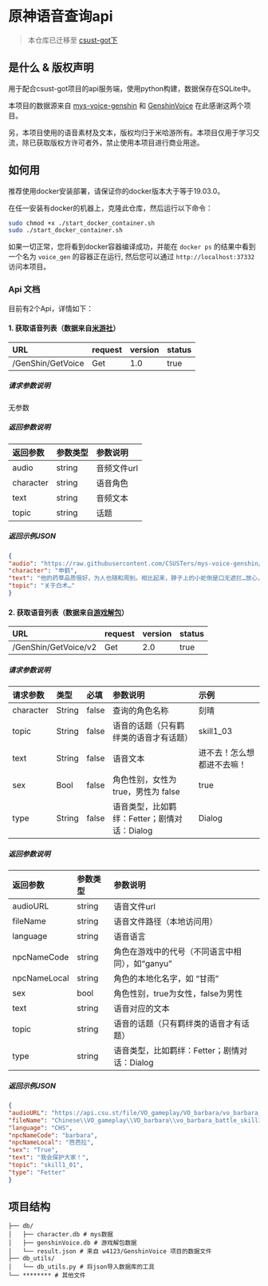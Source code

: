 # 原神语音查询api

> 本仓库已迁移至 [csust-got下](https://github.com/CSUSTers/csust-got/attachment/voiceGen)

## 是什么 & 版权声明
用于配合csust-got项目的api服务端，使用python构建，数据保存在SQLite中。

本项目的数据源来自 [mys-voice-genshin](https://github.com/CSUSTers/mys-voice-genshin) 和 [GenshinVoice](https://github.com/w4123/GenshinVoice) 在此感谢这两个项目。

另，本项目使用的语音素材及文本，版权均归于米哈游所有。本项目仅用于学习交流，除已获取版权方许可者外，禁止使用本项目进行商业用途。

## 如何用
推荐使用docker安装部署，请保证你的docker版本大于等于19.03.0。

在任一安装有docker的机器上，克隆此仓库，然后运行以下命令：
```bash
sudo chmod +x ./start_docker_container.sh
sudo ./start_docker_container.sh
```
如果一切正常，您将看到docker容器编译成功，并能在 `docker ps` 的结果中看到一个名为 `voice_gen` 的容器正在运行, 然后您可以通过 `http://localhost:37332` 访问本项目。

### Api 文档
目前有2个Api，详情如下：

#### 1. 获取语音列表（数据来自[米游社](https://github.com/CSUSTers/mys-voice-genshin)）
| URL | request | version | status |
| :--- | :--- | :--- | :--- |
| /GenShin/GetVoice | Get | 1.0 | true |

##### 请求参数说明

无参数

##### 返回参数说明

| 返回参数 | 参数类型 | 参数说明 |
| :--- | :--- | :--- |
| audio | string | 音频文件url |
| character | string | 语音角色 |
| text | string | 音频文本 |
| topic | string | 话题 |

##### 返回示例JSON

```json
{
"audio": "https://raw.githubusercontent.com/CSUSTers/mys-voice-genshin/main/res/audio/%E7%94%B3%E9%B9%A4/a988c557f092e60bc2f2262e1ae99538_8516534833961351507.ogg",
"character": "申鹤",
"text": "他的药草品质很好，为人也随和周到。相比起来，脖子上的小蛇倒是口无遮拦…放心，我没有动手。我还不至于和一条蛇置气。",
"topic": "关于白术…"
}
```

#### 2. 获取语音列表（数据来自[游戏解包](https://github.com/w4123/GenshinVoice)）
| URL | request | version | status |
| :--- | :--- | :--- | :--- |
| /GenShin/GetVoice/v2 | Get | 2.0 | true |

##### 请求参数说明

| 请求参数 | 类型 | 必填 | 参数说明 | 示例 |
| :--- | :--- | :--- | :--- | :--- |
| character | String | false | 查询的角色名称 |刻晴 |
| topic | String | false | 语音的话题（只有羁绊类的语音才有话题） |skill1_03   |
| text | String | false | 语音文本 |进不去！怎么想都进不去嘛！ |
| sex | Bool | false | 角色性别，女性为true，男性为 false |true |
| type | String | false | 语音类型，比如羁绊：Fetter；剧情对话：Dialog |Dialog |

##### 返回参数说明

| 返回参数 | 参数类型 | 参数说明 |
| :--- | :--- | :--- |
| audioURL | string | 语音文件url |
| fileName     | string   | 语音文件路径（本地访问用）                      |
| language     | string   | 语音语言                                        |
| npcNameCode  | string   | 角色在游戏中的代号（不同语言中相同），如“ganyu” |
| npcNameLocal | string   | 角色的本地化名字，如 “甘雨”                     |
| sex          | bool     | 角色性别，true为女性，false为男性               |
| text         | string   | 语音对应的文本                                  |
| topic        | string   | 语音的话题（只有羁绊类的语音才有话题）          |
| type         | string   | 语音类型，比如羁绊：Fetter；剧情对话：Dialog    |

##### 返回示例JSON

```json
{
"audioURL": "https://api.csu.st/file/VO_gameplay/VO_barbara/vo_barbara_battle_skill1_01.ogg",
"fileName": "Chinese\\VO_gameplay\\VO_barbara\\vo_barbara_battle_skill1_01.wem",
"language": "CHS",
"npcNameCode": "barbara",
"npcNameLocal": "芭芭拉",
"sex": "True",
"text": "我会保护大家！",
"topic": "skill1_01",
"type": "Fetter"
}
```

## 项目结构
```
├── db/
│   ├── character.db # mys数据
│   ├── genshinVoice.db # 游戏解包数据
│   └── result.json # 来自 w4123/GenshinVoice 项目的数据文件
├── db_utils/
│   └── db_utils.py # 将json导入数据库的工具
└── ******** # 其他文件
``` 

